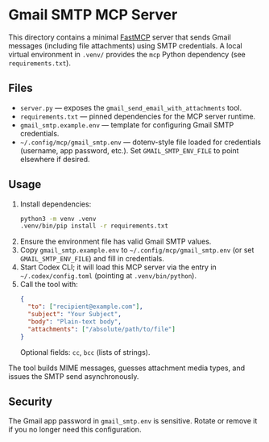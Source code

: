 # Gmail SMTP MCP Server

This directory contains a minimal [FastMCP](https://github.com/modelcontextprotocol) server that sends Gmail messages (including file attachments) using SMTP credentials. A local virtual environment in `.venv/` provides the `mcp` Python dependency (see `requirements.txt`).

## Files

- `server.py` — exposes the `gmail_send_email_with_attachments` tool.
- `requirements.txt` — pinned dependencies for the MCP server runtime.
- `gmail_smtp.example.env` — template for configuring Gmail SMTP credentials.
- `~/.config/mcp/gmail_smtp.env` — dotenv-style file loaded for credentials (username, app password, etc.). Set `GMAIL_SMTP_ENV_FILE` to point elsewhere if desired.

## Usage

1. Install dependencies:
   ```bash
   python3 -m venv .venv
   .venv/bin/pip install -r requirements.txt
   ```
2. Ensure the environment file has valid Gmail SMTP values.
3. Copy `gmail_smtp.example.env` to `~/.config/mcp/gmail_smtp.env` (or set `GMAIL_SMTP_ENV_FILE`) and fill in credentials.
4. Start Codex CLI; it will load this MCP server via the entry in `~/.codex/config.toml` (pointing at `.venv/bin/python`).
5. Call the tool with:
   ```json
   {
     "to": ["recipient@example.com"],
     "subject": "Your Subject",
     "body": "Plain-text body",
     "attachments": ["/absolute/path/to/file"]
   }
   ```
   Optional fields: `cc`, `bcc` (lists of strings).

The tool builds MIME messages, guesses attachment media types, and issues the SMTP send asynchronously.

## Security

The Gmail app password in `gmail_smtp.env` is sensitive. Rotate or remove it if you no longer need this configuration.

